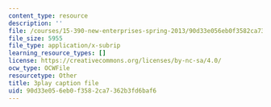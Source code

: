 ```yaml
---
content_type: resource
description: ''
file: /courses/15-390-new-enterprises-spring-2013/90d33e056eb0f3582ca7362b3fd6baf6_IPDZFNh73Kw.srt
file_size: 5955
file_type: application/x-subrip
learning_resource_types: []
license: https://creativecommons.org/licenses/by-nc-sa/4.0/
ocw_type: OCWFile
resourcetype: Other
title: 3play caption file
uid: 90d33e05-6eb0-f358-2ca7-362b3fd6baf6
---
```

